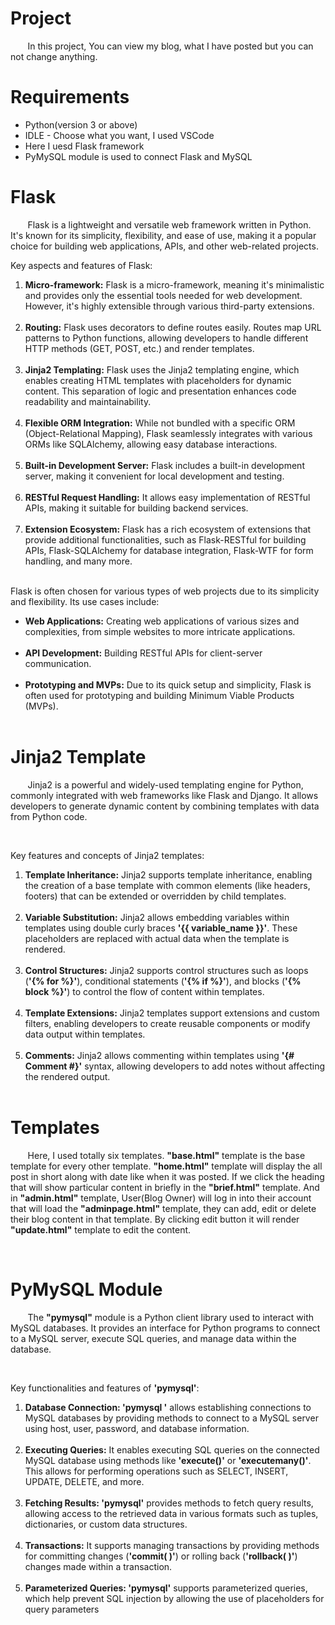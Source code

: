 <h1>Project</h1>
<p>	&nbsp;	&nbsp;	&nbsp;	&nbsp;In this project, You can view my blog, what I have posted but you can not change anything.</p>

<h1>Requirements</h1>
<ul>
    <li>Python(version 3 or above)</li>
    <li>IDLE - Choose what you want, I used VSCode</li>
    <li>Here I uesd Flask framework</li>
    <li>PyMySQL module is used to connect Flask and MySQL</li>
</ul>

<h1>Flask</h1>
<p>	&nbsp;	&nbsp;	&nbsp;	&nbsp;Flask is a lightweight and versatile web framework written in Python. It's known for its simplicity, flexibility, and ease of use, making it a popular choice for building web applications, APIs, and other web-related projects.</p>
<p>Key aspects and features of Flask:</p>
<ol>
    <li><b>Micro-framework:</b> Flask is a micro-framework, meaning it's minimalistic and provides only the essential tools needed for web development. However, it's highly extensible through various third-party extensions.</li><br>
    <li><b>Routing:</b> Flask uses decorators to define routes easily. Routes map URL patterns to Python functions, allowing developers to handle different HTTP methods (GET, POST, etc.) and render templates.</li><br>
    <li><b>Jinja2 Templating:</b> Flask uses the Jinja2 templating engine, which enables creating HTML templates with placeholders for dynamic content. This separation of logic and presentation enhances code readability and maintainability.</li><br>
    <li><b>Flexible ORM Integration:</b> While not bundled with a specific ORM (Object-Relational Mapping), Flask seamlessly integrates with various ORMs like SQLAlchemy, allowing easy database interactions.</li><br>
    <li><b>Built-in Development Server:</b> Flask includes a built-in development server, making it convenient for local development and testing.</li><br>
    <li><b>RESTful Request Handling:</b> It allows easy implementation of RESTful APIs, making it suitable for building backend services.</li><br>
    <li><b>Extension Ecosystem:</b> Flask has a rich ecosystem of extensions that provide additional functionalities, such as Flask-RESTful for building APIs, Flask-SQLAlchemy for database integration, Flask-WTF for form handling, and many more.</li><br>
</ol>
<p>Flask is often chosen for various types of web projects due to its simplicity and flexibility. Its use cases include:</p>
<ul>
    <li><b>Web Applications:</b> Creating web applications of various sizes and complexities, from simple websites to more intricate applications.</li><br>
    <li><b>API Development:</b> Building RESTful APIs for client-server communication.</li><br>
    <li><b>Prototyping and MVPs:</b> Due to its quick setup and simplicity, Flask is often used for prototyping and building Minimum Viable Products (MVPs).</li><br>
</ul>

<h1>Jinja2 Template</h1>
<p>&nbsp; &nbsp; &nbsp; &nbsp;Jinja2 is a powerful and widely-used templating engine for Python, commonly integrated with web frameworks like Flask and Django. It allows developers to generate dynamic content by combining templates with data from Python code.</p><br>

<p>Key features and concepts of Jinja2 templates:</p>
<ol>
    <li><b>Template Inheritance:</b> Jinja2 supports template inheritance, enabling the creation of a base template with common elements (like headers, footers) that can be extended or overridden by child templates.</li><br>
    <li><b>Variable Substitution:</b> Jinja2 allows embedding variables within templates using double curly braces <b>&apos;{{ variable_name }}&apos;</b>. These placeholders are replaced with actual data when the template is rendered.</li><br>
    <li><b>Control Structures:</b> Jinja2 supports control structures such as loops (<b>&apos;{% for %}&apos;</b>), conditional statements (<b>&apos;{% if %}&apos;</b>), and blocks (<b>&apos;{% block %}&apos;</b>) to control the flow of content within templates.</li><br>
    <li><b>Template Extensions:</b> Jinja2 templates support extensions and custom filters, enabling developers to create reusable components or modify data output within templates.</li><br>
    <li><b>Comments:</b> Jinja2 allows commenting within templates using <b>&apos;{# Comment #}&apos;</b> syntax, allowing developers to add notes without affecting the rendered output.</li><br>
</ol>

<h1>Templates</h1>
<p>&nbsp; &nbsp; &nbsp; &nbsp;Here, I used totally six templates. <b>&quot;base.html&quot;</b> template is the base template for every other template. <b>&quot;home.html&quot;</b> template will display the all post in short along with date like when it was posted. If we click the heading that will show particular content in briefly in the <b>&quot;brief.html&quot;</b> template. And in <b>&quot;admin.html&quot;</b> template, User(Blog Owner) will log in into their account that will load the <b>&quot;adminpage.html&quot;</b> template, they can add, edit or delete their blog content in that template. By clicking edit button it will render <b>&quot;update.html&quot;</b> template to edit the content.</p><br>

<h1>PyMySQL Module</h1>
<p>&nbsp; &nbsp; &nbsp; &nbsp;The <b>&quot;pymysql&quot;</b> module is a Python client library used to interact with MySQL databases. It provides an interface for Python programs to connect to a MySQL server, execute SQL queries, and manage data within the database.</p><br>
<p>Key functionalities and features of <b>&apos;pymysql&apos;</b>:</p>
<ol>
    <li><b>Database Connection: &apos;pymysql &apos;</b> allows establishing connections to MySQL databases by providing methods to connect to a MySQL server using host, user, password, and database information.</li><br>
    <li><b>Executing Queries:</b> It enables executing SQL queries on the connected MySQL database using methods like <b>&apos;execute()&apos;</b> or <b>&apos;executemany()&apos;</b>. This allows for performing operations such as SELECT, INSERT, UPDATE, DELETE, and more.</li><br>
    <li><b>Fetching Results: &apos;pymysql&apos;</b> provides methods to fetch query results, allowing access to the retrieved data in various formats such as tuples, dictionaries, or custom data structures.</li><br>
    <li><b>Transactions:</b> It supports managing transactions by providing methods for committing changes (<b>&apos;commit( )&apos;</b>) or rolling back (<b>&apos;rollback( )&apos;</b>) changes made within a transaction.</li><br>
    <li><b>Parameterized Queries: &apos;pymysql&apos;</b> supports parameterized queries, which help prevent SQL injection by allowing the use of placeholders for query parameters</li><br>
</ol>